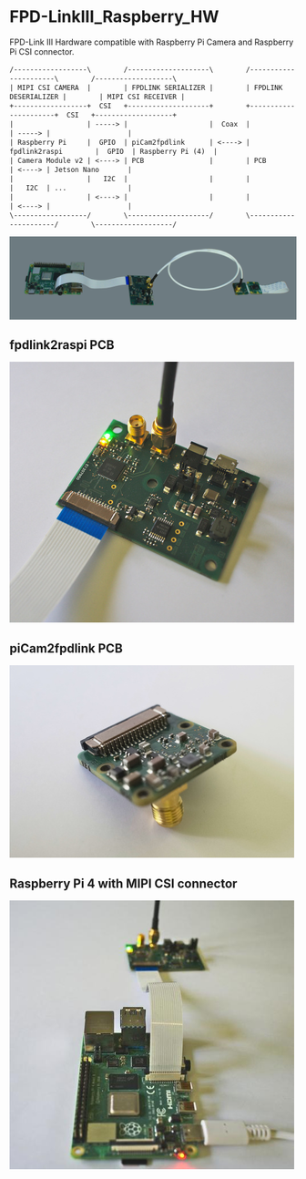# FPD-LinkIII_Raspberry_HW
FPD-Link III Hardware compatible with Raspberry Pi Camera and Raspberry Pi CSI connector.


```ditaa
/------------------\        /--------------------\        /----------------------\        /-------------------\
| MIPI CSI CAMERA  |        | FPDLINK SERIALIZER |        | FPDLINK DESERIALIZER |        | MIPI CSI RECEIVER |
+------------------+  CSI   +--------------------+        +----------------------+  CSI   +-------------------+
|                  | -----> |                    |  Coax  |                      | -----> |                   |
| Raspberry Pi     |  GPIO  | piCam2fpdlink      | <----> | fpdlink2raspi        |  GPIO  | Raspberry Pi (4)  |
| Camera Module v2 | <----> | PCB                |        | PCB                  | <----> | Jetson Nano       |
|                  |   I2C  |                    |        |                      |   I2C  | ...               |
|                  | <----> |                    |        |                      | <----> |                   |
\------------------/        \--------------------/        \----------------------/        \-------------------/
```
 ![Overview](https://github.com/InES-HPMM/FPD-LinkIII_Raspberry_HW/blob/master/images/overview.png)
 
 ## fpdlink2raspi PCB
 ![fpdlink2raspi PCB](https://github.com/InES-HPMM/FPD-LinkIII_Raspberry_HW/blob/master/images/fpdlink2raspi.jpg)
 
 ## piCam2fpdlink PCB
 ![piCam2fpdlink PCB](https://github.com/InES-HPMM/FPD-LinkIII_Raspberry_HW/blob/master/images/picam2fpdlink.jpg)
 
 ## Raspberry Pi 4 with MIPI CSI connector
 ![RaspberryPi 4](https://github.com/InES-HPMM/FPD-LinkIII_Raspberry_HW/blob/master/images/raspi.jpg)
